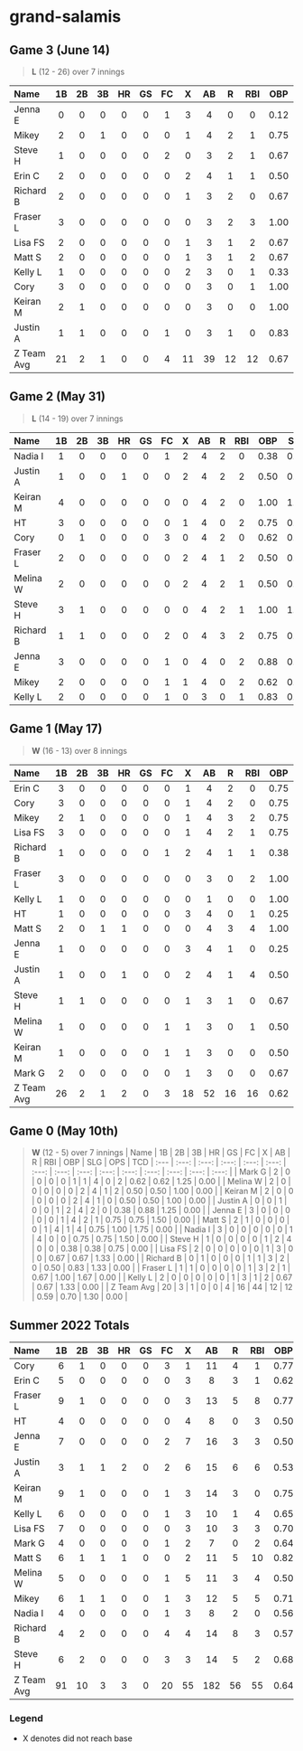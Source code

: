 # grand-salamis

## Game 3 (June 14)
> **L** (12  - 26) over 7 innings

| Name | 1B | 2B | 3B | HR | GS | FC | X | AB | R | RBI | OBP | SLG | OPS | TCD
| :--- | :---: | :---: | :---: | :---: | :---: | :---: | :---: | :---: | :---: | :---: | :---: | :---: | :---: | :---: |
| Jenna E | 0 | 0 | 0 | 0 | 0 | 1 | 3 | 4 | 0 | 0 | 0.12 | 0.12 | 0.25 | 0.00 |
| Mikey | 2 | 0 | 1 | 0 | 0 | 0 | 1 | 4 | 2 | 1 | 0.75 | 1.25 | 2.00 | 0.00 |
| Steve H | 1 | 0 | 0 | 0 | 0 | 2 | 0 | 3 | 2 | 1 | 0.67 | 0.67 | 1.33 | 0.00 |
| Erin C | 2 | 0 | 0 | 0 | 0 | 0 | 2 | 4 | 1 | 1 | 0.50 | 0.50 | 1.00 | 0.00 |
| Richard B | 2 | 0 | 0 | 0 | 0 | 0 | 1 | 3 | 2 | 0 | 0.67 | 0.67 | 1.33 | 0.00 |
| Fraser L | 3 | 0 | 0 | 0 | 0 | 0 | 0 | 3 | 2 | 3 | 1.00 | 1.00 | 2.00 | 0.00 |
| Lisa FS | 2 | 0 | 0 | 0 | 0 | 0 | 1 | 3 | 1 | 2 | 0.67 | 0.67 | 1.33 | 0.00 |
| Matt S | 2 | 0 | 0 | 0 | 0 | 0 | 1 | 3 | 1 | 2 | 0.67 | 0.67 | 1.33 | 0.00 |
| Kelly L | 1 | 0 | 0 | 0 | 0 | 0 | 2 | 3 | 0 | 1 | 0.33 | 0.33 | 0.67 | 0.00 |
| Cory | 3 | 0 | 0 | 0 | 0 | 0 | 0 | 3 | 0 | 1 | 1.00 | 1.00 | 2.00 | 0.00 |
| Keiran M | 2 | 1 | 0 | 0 | 0 | 0 | 0 | 3 | 0 | 0 | 1.00 | 1.33 | 2.33 | 0.00 |
| Justin A | 1 | 1 | 0 | 0 | 0 | 1 | 0 | 3 | 1 | 0 | 0.83 | 1.17 | 2.00 | 0.00 |
| Z Team Avg | 21 | 2 | 1 | 0 | 0 | 4 | 11 | 39 | 12 | 12 | 0.67 | 0.77 | 1.44 | 0.00 |

## Game 2 (May 31)
> **L** (14  - 19) over 7 innings

| Name | 1B | 2B | 3B | HR | GS | FC | X | AB | R | RBI | OBP | SLG | OPS | TCD
| :--- | :---: | :---: | :---: | :---: | :---: | :---: | :---: | :---: | :---: | :---: | :---: | :---: | :---: | :---: |
| Nadia I | 1 | 0 | 0 | 0 | 0 | 1 | 2 | 4 | 2 | 0 | 0.38 | 0.25 | 0.62 | 0.00 |
| Justin A | 1 | 0 | 0 | 1 | 0 | 0 | 2 | 4 | 2 | 2 | 0.50 | 0.25 | 0.75 | 0.00 |
| Keiran M | 4 | 0 | 0 | 0 | 0 | 0 | 0 | 4 | 2 | 0 | 1.00 | 1.00 | 2.00 | 0.00 |
| HT | 3 | 0 | 0 | 0 | 0 | 0 | 1 | 4 | 0 | 2 | 0.75 | 0.75 | 1.50 | 0.00 |
| Cory | 0 | 1 | 0 | 0 | 0 | 3 | 0 | 4 | 2 | 0 | 0.62 | 0.50 | 1.12 | 0.00 |
| Fraser L | 2 | 0 | 0 | 0 | 0 | 0 | 2 | 4 | 1 | 2 | 0.50 | 0.50 | 1.00 | 0.00 |
| Melina W | 2 | 0 | 0 | 0 | 0 | 0 | 2 | 4 | 2 | 1 | 0.50 | 0.50 | 1.00 | 0.00 |
| Steve H | 3 | 1 | 0 | 0 | 0 | 0 | 0 | 4 | 2 | 1 | 1.00 | 1.25 | 2.25 | 0.00 |
| Richard B | 1 | 1 | 0 | 0 | 0 | 2 | 0 | 4 | 3 | 2 | 0.75 | 0.75 | 1.50 | 0.00 |
| Jenna E | 3 | 0 | 0 | 0 | 0 | 1 | 0 | 4 | 0 | 2 | 0.88 | 0.75 | 1.62 | 0.00 |
| Mikey | 2 | 0 | 0 | 0 | 0 | 1 | 1 | 4 | 0 | 2 | 0.62 | 0.50 | 1.12 | 0.00 |
| Kelly L | 2 | 0 | 0 | 0 | 0 | 1 | 0 | 3 | 0 | 1 | 0.83 | 0.67 | 1.50 | 0.00 |

## Game 1 (May 17)
> **W** (16 - 13) over 8 innings

| Name | 1B | 2B | 3B | HR | GS | FC | X | AB | R | RBI | OBP | SLG | OPS | TCD
| :--- | :---: | :---: | :---: | :---: | :---: | :---: | :---: | :---: | :---: | :---: | :---: | :---: | :---: | :---: |
| Erin C | 3 | 0 | 0 | 0 | 0 | 0 | 1 | 4 | 2 | 0 | 0.75 | 0.75 | 1.50 | 0.00 |
| Cory | 3 | 0 | 0 | 0 | 0 | 0 | 1 | 4 | 2 | 0 | 0.75 | 0.75 | 1.50 | 0.00 |
| Mikey | 2 | 1 | 0 | 0 | 0 | 0 | 1 | 4 | 3 | 2 | 0.75 | 1.00 | 1.75 | 3.00 |
| Lisa FS | 3 | 0 | 0 | 0 | 0 | 0 | 1 | 4 | 2 | 1 | 0.75 | 0.75 | 1.50 | 0.00 |
| Richard B | 1 | 0 | 0 | 0 | 0 | 1 | 2 | 4 | 1 | 1 | 0.38 | 0.38 | 0.75 | 0.00 |
| Fraser L | 3 | 0 | 0 | 0 | 0 | 0 | 0 | 3 | 0 | 2 | 1.00 | 1.00 | 2.00 | 0.00 |
| Kelly L | 1 | 0 | 0 | 0 | 0 | 0 | 0 | 1 | 0 | 0 | 1.00 | 1.00 | 2.00 | 0.00 |
| HT | 1 | 0 | 0 | 0 | 0 | 0 | 3 | 4 | 0 | 1 | 0.25 | 0.25 | 0.50 | 0.00 |
| Matt S | 2 | 0 | 1 | 1 | 0 | 0 | 0 | 4 | 3 | 4 | 1.00 | 1.25 | 2.25 | 0.00 |
| Jenna E | 1 | 0 | 0 | 0 | 0 | 0 | 3 | 4 | 1 | 0 | 0.25 | 0.25 | 0.50 | 0.00 |
| Justin A | 1 | 0 | 0 | 1 | 0 | 0 | 2 | 4 | 1 | 4 | 0.50 | 0.25 | 0.75 | 0.00 |
| Steve H | 1 | 1 | 0 | 0 | 0 | 0 | 1 | 3 | 1 | 0 | 0.67 | 1.00 | 1.67 | 2.00 |
| Melina W | 1 | 0 | 0 | 0 | 0 | 1 | 1 | 3 | 0 | 1 | 0.50 | 0.50 | 1.00 | 0.00 |
| Keiran M | 1 | 0 | 0 | 0 | 0 | 1 | 1 | 3 | 0 | 0 | 0.50 | 0.50 | 1.00 | 0.00 |
| Mark G | 2 | 0 | 0 | 0 | 0 | 0 | 1 | 3 | 0 | 0 | 0.67 | 0.67 | 1.33 | 0.00 |
| Z Team Avg | 26 | 2 | 1 | 2 | 0 | 3 | 18 | 52 | 16 | 16 | 0.62 | 0.66 | 1.29 | 0.00 |


## Game 0 (May 10th)
> **W** (12 - 5) over 7 innings
| Name | 1B | 2B | 3B | HR | GS | FC | X | AB | R | RBI | OBP | SLG | OPS | TCD
| :--- | :---: | :---: | :---: | :---: | :---: | :---: | :---: | :---: | :---: | :---: | :---: | :---: | :---: | :---: |
| Mark G | 2 | 0 | 0 | 0 | 0 | 1 | 1 | 4 | 0 | 2 | 0.62 | 0.62 | 1.25 | 0.00 |
| Melina W | 2 | 0 | 0 | 0 | 0 | 0 | 2 | 4 | 1 | 2 | 0.50 | 0.50 | 1.00 | 0.00 |
| Keiran M | 2 | 0 | 0 | 0 | 0 | 0 | 2 | 4 | 1 | 0 | 0.50 | 0.50 | 1.00 | 0.00 |
| Justin A | 0 | 0 | 1 | 0 | 0 | 1 | 2 | 4 | 2 | 0 | 0.38 | 0.88 | 1.25 | 0.00 |
| Jenna E | 3 | 0 | 0 | 0 | 0 | 0 | 1 | 4 | 2 | 1 | 0.75 | 0.75 | 1.50 | 0.00 |
| Matt S | 2 | 1 | 0 | 0 | 0 | 0 | 1 | 4 | 1 | 4 | 0.75 | 1.00 | 1.75 | 0.00 |
| Nadia I | 3 | 0 | 0 | 0 | 0 | 0 | 1 | 4 | 0 | 0 | 0.75 | 0.75 | 1.50 | 0.00 |
| Steve H | 1 | 0 | 0 | 0 | 0 | 1 | 2 | 4 | 0 | 0 | 0.38 | 0.38 | 0.75 | 0.00 |
| Lisa FS | 2 | 0 | 0 | 0 | 0 | 0 | 1 | 3 | 0 | 0 | 0.67 | 0.67 | 1.33 | 0.00 |
| Richard B | 0 | 1 | 0 | 0 | 0 | 1 | 1 | 3 | 2 | 0 | 0.50 | 0.83 | 1.33 | 0.00 |
| Fraser L | 1 | 1 | 0 | 0 | 0 | 0 | 1 | 3 | 2 | 1 | 0.67 | 1.00 | 1.67 | 0.00 |
| Kelly L | 2 | 0 | 0 | 0 | 0 | 0 | 1 | 3 | 1 | 2 | 0.67 | 0.67 | 1.33 | 0.00 |
| Z Team Avg | 20 | 3 | 1 | 0 | 0 | 4 | 16 | 44 | 12 | 12 | 0.59 | 0.70 | 1.30 | 0.00 |

## Summer 2022 Totals

| Name | 1B | 2B | 3B | HR | GS | FC | X | AB | R | RBI | OBP | SLG | OPS | TCD
| :--- | :---: | :---: | :---: | :---: | :---: | :---: | :---: | :---: | :---: | :---: | :---: | :---: | :---: | :---: |
| Cory | 6 | 1 | 0 | 0 | 0 | 3 | 1 | 11 | 4 | 1 | 0.77 | 0.86 | 1.64 | 0.00 |
| Erin C | 5 | 0 | 0 | 0 | 0 | 0 | 3 | 8 | 3 | 1 | 0.62 | 0.62 | 1.25 | 0.00 |
| Fraser L | 9 | 1 | 0 | 0 | 0 | 0 | 3 | 13 | 5 | 8 | 0.77 | 0.85 | 1.62 | 0.00 |
| HT | 4 | 0 | 0 | 0 | 0 | 0 | 4 | 8 | 0 | 3 | 0.50 | 0.50 | 1.00 | 0.00 |
| Jenna E | 7 | 0 | 0 | 0 | 0 | 2 | 7 | 16 | 3 | 3 | 0.50 | 0.50 | 1.00 | 0.00 |
| Justin A | 3 | 1 | 1 | 2 | 0 | 2 | 6 | 15 | 6 | 6 | 0.53 | 0.60 | 1.13 | 0.00 |
| Keiran M | 9 | 1 | 0 | 0 | 0 | 1 | 3 | 14 | 3 | 0 | 0.75 | 0.82 | 1.57 | 0.00 |
| Kelly L | 6 | 0 | 0 | 0 | 0 | 1 | 3 | 10 | 1 | 4 | 0.65 | 0.65 | 1.30 | 0.00 |
| Lisa FS | 7 | 0 | 0 | 0 | 0 | 0 | 3 | 10 | 3 | 3 | 0.70 | 0.70 | 1.40 | 0.00 |
| Mark G | 4 | 0 | 0 | 0 | 0 | 1 | 2 | 7 | 0 | 2 | 0.64 | 0.64 | 1.29 | 0.00 |
| Matt S | 6 | 1 | 1 | 1 | 0 | 0 | 2 | 11 | 5 | 10 | 0.82 | 1.00 | 1.82 | 0.00 |
| Melina W | 5 | 0 | 0 | 0 | 0 | 1 | 5 | 11 | 3 | 4 | 0.50 | 0.50 | 1.00 | 0.00 |
| Mikey | 6 | 1 | 1 | 0 | 0 | 1 | 3 | 12 | 5 | 5 | 0.71 | 0.96 | 1.67 | 3.00 |
| Nadia I | 4 | 0 | 0 | 0 | 0 | 1 | 3 | 8 | 2 | 0 | 0.56 | 0.56 | 1.12 | 0.00 |
| Richard B | 4 | 2 | 0 | 0 | 0 | 4 | 4 | 14 | 8 | 3 | 0.57 | 0.71 | 1.29 | 0.00 |
| Steve H | 6 | 2 | 0 | 0 | 0 | 3 | 3 | 14 | 5 | 2 | 0.68 | 0.82 | 1.50 | 2.00 |
| Z Team Avg | 91 | 10 | 3 | 3 | 0 | 20 | 55 | 182 | 56 | 55 | 0.64 | 0.71 | 1.36 | 0.00 |



### Legend
* X denotes did not reach base
